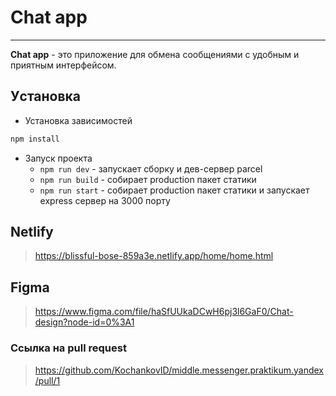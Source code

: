 # Chat app

---

**Chat app** - это приложение для обмена сообщениями с удобным и приятным интерфейсом.

## Уcтановка

- Установка зависимостей

```bash
npm install
```

- Запуск проекта
  - `npm run dev` - запускает сборку и дев-сервер parcel
  - `npm run build` - собирает production пакет статики
  - `npm run start` - собирает production пакет статики и запускает express сервер на 3000 порту

## Netlify

> https://blissful-bose-859a3e.netlify.app/home/home.html

## Figma

> https://www.figma.com/file/haSfUUkaDCwH6pj3l6GaF0/Chat-design?node-id=0%3A1

### Ссылка на pull request

> https://github.com/KochankovID/middle.messenger.praktikum.yandex/pull/1

